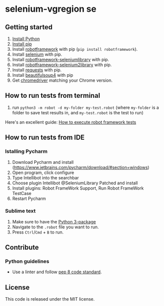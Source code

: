 # selenium-vgregion se #

## Getting started ##

1. [Install Python](https://www.python.org/downloads/)
2. [Install pip](https://pip.pypa.io/en/stable/installing/)
3. Install [robotframework](https://pypi.org/project/robotframework/) with pip (`pip install robotframework`).
4. Install [selenium](https://pypi.org/project/selenium/) with pip.
5. Install [robotframework-seleniumlibrary](https://pypi.org/project/robotframework-seleniumlibrary/) with pip.
5. Install [robotframework-selenium2library](https://pypi.org/project/robotframework-selenium2library/) with pip.
7. Install [requests](https://pypi.org/project/requests/) with pip.
8. Install [beautifulsoup4](https://pypi.org/project/beautifulsoup4/) with pip
8. Get [chromedriver](http://chromedriver.chromium.org/downloads) matching your Chrome version.

## How to run tests from terminal ##

1. run `python3 -m robot -d my-folder my-test.robot`
(where `my-folder` is a folder to save test results in, and `my-test.robot` is the test to run)

Here's an excellent guide: [How to execute robot framework tests](https://gist.github.com/GLMeece/c26aae72fb1f8aa5192065793aab3477)

## How to run tests from IDE ##

### Istalling Pycharm ###

1. Download Pycharm and install (https://www.jetbrains.com/pycharm/download/#section=windows)
2. Open program, click configure
3. Type Intellibot into the searchbar
4. Choose plugin Intellibot @SeleniumLibrary Patched and install
5. Install plugins: Robot FrameWork Support, Run Robot FrameWork TestCase
6. Restart Pycharm

### Sublime text ###

1. Make sure to have the [Python 3-package](https://packagecontrol.io/packages/Python%203)
2. Navigate to the `.robot` file you want to run.
3. Press `Ctrl`/`Cmd` + `B` to run.

## Contribute ##

### Python guidelines ###

- Use a linter and follow [pep 8 code standard](https://www.python.org/dev/peps/pep-0008/).

## License ##

This code is released under the MIT license.


